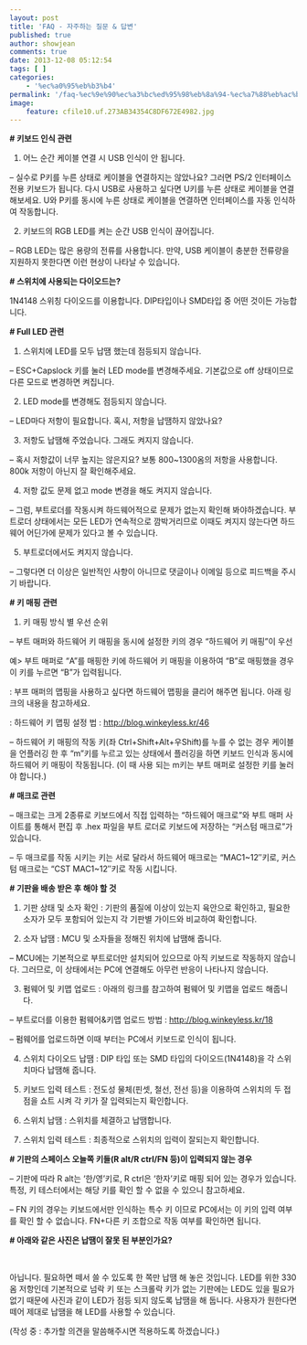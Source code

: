 ```yaml
---
layout: post
title: 'FAQ - 자주하는 질문 & 답변'
published: true
author: showjean
comments: true
date: 2013-12-08 05:12:54
tags: [ ]
categories:
    - '%ec%a0%95%eb%b3%b4'
permalink: '/faq-%ec%9e%90%ec%a3%bc%ed%95%98%eb%8a%94-%ec%a7%88%eb%ac%b8-%eb%8b%b5%eb%b3%80'
image:
    feature: cfile10.uf.273AB34354C8DF672E4982.jpg
---
```

**\# 키보드 인식 관련**



1. 어느 순간 케이블 연결 시 USB 인식이 안 됩니다.

&#8211; 실수로 P키를 누른 상태로 케이블을 연결하지는 않았나요? 그러면 PS/2 인터페이스 전용 키보드가 됩니다. 다시 USB로 사용하고 싶다면 U키를 누른 상태로 케이블을 연결해보세요. U와 P키를 동시에 누른 상태로 케이블을 연결하면 인터페이스를 자동 인식하여 작동합니다.



2. 키보드의 RGB LED를 켜는 순간 USB 인식이 끊어집니다.

&#8211; RGB LED는 많은 용량의 전류를 사용합니다. 만약, USB 케이블이 충분한 전류량을 지원하지 못한다면 이런 현상이 나타날 수 있습니다.



  


**\# 스위치에 사용되는 다이오드는?**



1N4148 스위칭 다이오드를 이용합니다. DIP타입이나 SMD타입 중 어떤 것이든 가능합니다.







**\# Full LED 관련**



1. 스위치에 LED를 모두 납땜 했는데 점등되지 않습니다.

&#8211; ESC+Capslock 키를 눌러 LED mode를 변경해주세요. 기본값으로 off 상태이므로 다른 모드로 변경하면 켜집니다.



2. LED mode를 변경해도 점등되지 않습니다.

&#8211; LED마다 저항이 필요합니다. 혹시, 저항을 납땜하지 않았나요?



3. 저항도 납땜해 주었습니다. 그래도 켜지지 않습니다.

&#8211; 혹시 저항값이 너무 높지는 않은지요? 보통 800~1300옴의 저항을 사용합니다. 800k 저항이 아닌지 잘 확인해주세요.



4. 저항 값도 문제 없고 mode 변경을 해도 켜지지 않습니다.

&#8211; 그럼, 부트로더를 작동시켜 하드웨어적으로 문제가 없는지 확인해 봐야하겠습니다. 부트로더 상태에서는 모든 LED가 연속적으로 깜박거리므로 이때도 켜지지 않는다면 하드웨어 어딘가에 문제가 있다고 볼 수 있습니다.



5. 부트로더에서도 켜지지 않습니다.

&#8211; 그렇다면 더 이상은 일반적인 사항이 아니므로 댓글이나 이메일 등으로 피드백을 주시기 바랍니다.







**\# 키 매핑 관련**



1. 키 매핑 방식 별 우선 순위



&#8211; 부트 매퍼와 하드웨어 키 매핑을 동시에 설정한 키의 경우 &#8220;하드웨어 키 매핑&#8221;이 우선

예> 부트 매퍼로 &#8220;A&#8221;를 매핑한 키에 하드웨어 키 매핑을 이용하여 &#8220;B&#8221;로 매핑했을 경우 이 키를 누르면 &#8220;B&#8221;가 입력됩니다.

: 부프 매퍼의 맵핑을 사용하고 싶다면 하드웨어 맵핑을 클리어 해주면 됩니다. 아래 링크의 내용을 참고하세요.

: 하드웨어 키 맵핑 설정 법 :&nbsp;http://blog.winkeyless.kr/46



&#8211; 하드웨어 키 매핑의 작동 키(좌 Ctrl+Shift+Alt+우Shift)를 누를 수 없는 경우 케이블을 언플러깅 한 후 &#8220;m&#8221;키를 누르고 있는&nbsp;상태에서 플러깅을 하면 키보드 인식과 동시에 하드웨어 키 매핑이 작동됩니다. (이 때 사용 되는 m키는 부트 매퍼로 설정한 키를 눌러야 합니다.)







**\# 매크로 관련**



&#8211; 매크로는 크게 2종류로 키보드에서 직접 입력하는 &#8220;하드웨어 매크로&#8221;와 부트 매퍼 사이트를 통해서 편집 후 .hex 파일을 부트 로더로 키보드에 저장하는 &#8220;커스텀 매크로&#8221;가 있습니다.

&#8211; 두 매크로를 작동 시키는 키는 서로 달라서 하드웨어 매크로는 &#8220;MAC1~12&#8243;키로, 커스텀 매크로는 &#8220;CST MAC1~12&#8243;키로 작동 시킵니다.







**\# 기판을 배송 받은 후 해야 할 것**



1. 기판 상태 및 소자 확인 : 기판의 품질에 이상이 있는지 육안으로 확인하고, 필요한 소자가 모두 포함되어 있는지 각 기판별 가이드와 비교하여&nbsp;확인합니다.



2. 소자 납땜 : MCU 및 소자들을 정해진 위치에 납땜해 줍니다.

&#8211; MCU에는 기본적으로 부트로더만 설치되어 있으므로 아직 키보드로 작동하지 않습니다. 그러므로, 이 상태에서는 PC에 연결해도 아무런 반응이 나타나지 않습니다.



3. 펌웨어 및 키맵 업로드 : 아래의 링크를 참고하여 펌웨어 및 키맵을 업로드 해줍니다.

&#8211;&nbsp;부트로더를 이용한 펌웨어&키맵 업로드 방법 :&nbsp;http://blog.winkeyless.kr/18

&#8211; 펌웨어를 업로드하면 이때 부터는 PC에서 키보드로 인식이 됩니다.



4. 스위치 다이오드 납땜 : DIP 타입 또는 SMD 타입의 다이오드(1N4148)을 각 스위치마다 납땜해 줍니다.



5. 키보드 입력 테스트 : 전도성 물체(핀셋, 철선, 전선 등)을 이용하여 스위치의 두 접점을 쇼트 시켜 각 키가 잘 입력되는지 확인합니다.



6. 스위치 납땜 : 스위치를 체결하고 납땜합니다.



7. 스위치 입력 테스트 : 최종적으로 스위치의 입력이 잘되는지 확인합니다.







**\# 기판의 스페이스 오늘쪽 키들(R alt/R ctrl/FN 등)이 입력되지 않는 경우**



&#8211; 기판에 따라 R alt는 &#8216;한/영&#8217;키로, R ctrl은 &#8216;한자&#8217;키로 매핑 되어 있는 경우가 있습니다. 특정, 키 테스터에서는 해당 키를 확인 할 수 없을 수 있으니 참고하세요.

&#8211; FN 키의 경우는 키보드에서만 인식하는 특수 키 이므로 PC에서는 이 키의 입력 여부를 확인 할 수 없습니다. FN+다른 키 조합으로 작동 여부를 확인하면 됩니다.







**\# 아래와 같은 사진은 납땜이&nbsp;잘못 된 부분인가요?**






  &nbsp;




아닙니다. 필요하면 떼서 쓸 수 있도록 한 쪽만 납땜 해 놓은 것입니다. LED를 위한 330옴 저항인데&nbsp;기본적으로 넘락 키 또는 스크롤락 키가 없는 기판에는 LED도 있을 필요가 없기 때문에 사진과 같이 LED가 점등 되지 않도록 납땜을 해 둡니다. 사용자가 원한다면 떼어 제대로 납땜을 해 LED를 사용할 수 있습니다.







(작성 중 : 추가할 의견을 말씀해주시면 적용하도록 하겠습니다.)
